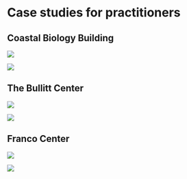 # Case studies for practitioners

## Coastal Biology Building

![](<../.gitbook/assets/0 (29).png>)



![](<../.gitbook/assets/1 (13).png>)



## The Bullitt Center

![](<../.gitbook/assets/2 (12).png>)



![](<../.gitbook/assets/3 (11).png>)



## Franco Center

![](<../.gitbook/assets/4 (11).png>)



![](<../.gitbook/assets/5 (11).png>)
